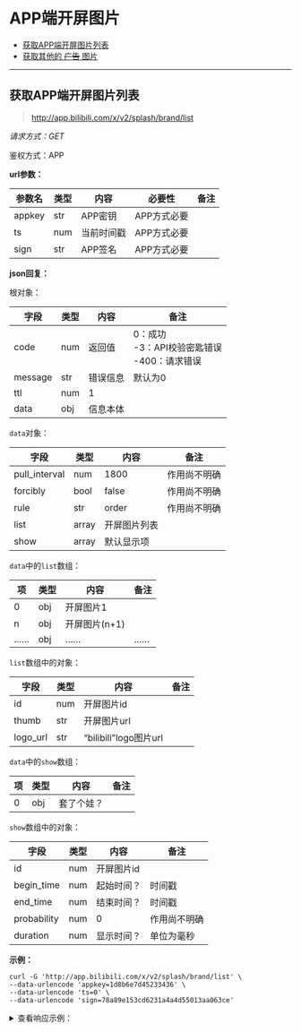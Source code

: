 # APP端开屏图片

- [获取APP端开屏图片列表](#获取APP端开屏图片列表)
- [获取其他的 ~~广告~~ 图片](#app-端的-广告-一些图片)

---

## 获取APP端开屏图片列表

> http://app.bilibili.com/x/v2/splash/brand/list

*请求方式：GET*

鉴权方式：APP

**url参数：**

| 参数名 | 类型 | 内容       | 必要性      | 备注 |
| ------ | ---- | ---------- | ----------- | ---- |
| appkey | str  | APP密钥    | APP方式必要 |      |
| ts     | num  | 当前时间戳 | APP方式必要 |      |
| sign   | str  | APP签名    | APP方式必要 |      |

**json回复：**

根对象：

| 字段    | 类型 | 内容     | 备注                                                 |
| ------- | ---- | -------- | ---------------------------------------------------- |
| code    | num  | 返回值   | 0：成功<br />-3：API校验密匙错误<br />-400：请求错误 |
| message | str  | 错误信息 | 默认为0                                              |
| ttl     | num  | 1        |                                                      |
| data    | obj  | 信息本体 |                                                      |

`data`对象：

| 字段          | 类型  | 内容         | 备注         |
| ------------- | ----- | ------------ | ------------ |
| pull_interval | num   | 1800         | 作用尚不明确 |
| forcibly      | bool  | false        | 作用尚不明确 |
| rule          | str   | order        | 作用尚不明确 |
| list          | array | 开屏图片列表 |              |
| show          | array | 默认显示项   |              |

`data`中的`list`数组：

| 项   | 类型 | 内容          | 备注 |
| ---- | ---- | ------------- | ---- |
| 0    | obj  | 开屏图片1     |      |
| n    | obj  | 开屏图片(n+1) |      |
| ……   | obj  | ……            | ……   |

`list`数组中的对象：

| 字段     | 类型 | 内容                  | 备注 |
| -------- | ---- | --------------------- | ---- |
| id       | num  | 开屏图片id            |      |
| thumb    | str  | 开屏图片url           |      |
| logo_url | str  | “bilibili”logo图片url |      |

`data`中的`show`数组：

| 项   | 类型 | 内容       | 备注 |
| ---- | ---- | ---------- | ---- |
| 0    | obj  | 套了个娃？ |      |

`show`数组中的对象：

| 字段        | 类型 | 内容       | 备注         |
| ----------- | ---- | ---------- | ------------ |
| id          | num  | 开屏图片id |              |
| begin_time  | num  | 起始时间？ | 时间戳       |
| end_time    | num  | 结束时间？ | 时间戳       |
| probability | num  | 0          | 作用尚不明确 |
| duration    | num  | 显示时间？ | 单位为毫秒   |

**示例：**

```shell
curl -G 'http://app.bilibili.com/x/v2/splash/brand/list' \
--data-urlencode 'appkey=1d8b6e7d45233436' \
--data-urlencode 'ts=0' \
--data-urlencode 'sign=78a89e153cd6231a4a4d55013aa063ce'
```

<details>
<summary>查看响应示例：</summary>
<!--
```json
{
    "code": 0,
    "message": "0",
    "ttl": 1,
    "data": {
        "pull_interval": 1800,
        "forcibly": false,
        "rule": "order",
        "list": [
            {
                "id": 10,
                "thumb": "http://i0.hdslb.com/bfs/archive/e2d2f57e08b511d1a47203859f7bddb4ef9d4e16.png",
                "logo_url": "http://i0.hdslb.com/bfs/archive/ecc9b29bb4b803daf2a46fe5ef71bf530300162c.png"
            },
            {
                "id": 11,
                "thumb": "http://i0.hdslb.com/bfs/archive/fe737da5cdedf9dad038e5fd30e957be8a063bc2.png",
                "logo_url": "http://i0.hdslb.com/bfs/archive/ecc9b29bb4b803daf2a46fe5ef71bf530300162c.png"
            },
            {
                "id": 12,
                "thumb": "http://i0.hdslb.com/bfs/archive/574469a4a20f41ba4dc9ecd41d15f94eea875ed9.png",
                "logo_url": "http://i0.hdslb.com/bfs/archive/ecc9b29bb4b803daf2a46fe5ef71bf530300162c.png"
            },
            {
                "id": 13,
                "thumb": "http://i0.hdslb.com/bfs/archive/af0f4f611faa34340bd4f91def1973ccbfb8fbb3.png",
                "logo_url": "http://i0.hdslb.com/bfs/archive/ecc9b29bb4b803daf2a46fe5ef71bf530300162c.png"
            },
            {
                "id": 14,
                "thumb": "http://i0.hdslb.com/bfs/archive/1d40e975b09d5c87b11b3ae0c9ce6c6b82f63d9e.png",
                "logo_url": "http://i0.hdslb.com/bfs/archive/ecc9b29bb4b803daf2a46fe5ef71bf530300162c.png"
            }
        ],
        "show": [
            {
                "id": 12,
                "begin_time": 1597564800,
                "end_time": 1630753108,
                "probability": 0,
                "duration": 700
            }
        ]
    }
}
```

</details>

如id=11的图片为：

![]( http://i0.hdslb.com/bfs/archive/fe737da5cdedf9dad038e5fd30e957be8a063bc2.png )


## APP 端的 ~~广告~~ 一些图片

> https://app.bilibili.com/x/v2/splash/list

*请求方式: GET*

| 参数名 | 类型 | 内容       | 必要性      | 备注 |
| build | int | 客户端内部版本号 | 必要 | |
| mobi_app | str | android, iphone, ipad | 必要 | |
| platform | str | android, ios | 必要 | |
| height | int | 屏幕高度 | 必要 | |
| width | int | 屏幕宽度 | 必要 | |
| birth | str | 生日日期(四位数，例 0101) | 必要 | |

**json 回复**

| 字段    | 类型 | 内容     | 备注                                                 |
| ------- | ---- | -------- | ---------------------------------------------------- |
| code    | num  | 返回值   | 0：成功<br />-3：API校验密匙错误<br />-400：请求错误 |
| message | str  | 错误信息 | 默认为0                                              |
| ttl     | num  | 1        |                                                      |
| data    | obj  | 信息本体 |                                                      |

`data` 字段：

| 字段    | 类型 | 内容     | 备注                                                 |
| splash_request_id | str | 不知道 | |
| max_time | int | 最长显示时间？ | |
| min_interval | int | 最少显示时间？ | 千分之一秒单位 |
| pull_interval | int | 显示时间？ | |
| list | list | 广告 list | |

`list` 中的对象 ~~(不得不说 bilibili 的广告准备真精良)~~：

| 字段    | 类型 | 内容     | 备注                                                 |
| id | int | 不知道 | |
| type | int | 不知道 | |
| card_type | int | 不知道 | |
| duration | int | 持续时间？ | |
| begin_time | int | 开始时间? | 时间戳 |
| end_time | int | 停止时间？ | 时间戳 | 
| thumb | url | ![](https: //i0.hdslb.com/bfs/sycp/creative_img/202205/7743233596d9c4addf44289df7f32e3a.jpg) | 内容不用说了吧 |
| hash | str | 不知道 | |
| logo_url | str | 不知道 | 空的 |
| logo_hash | str | 不知道 | 也是空的 |
| skip | int | 是否跳转？ | |
| uri | url | 跳转的 url | |
| url_title | str | 标题？ | |
| source | int | 不知道 | |
| cm_mark | int | 不知道 | |
| ad_cb | str | 不知道 | |
| resource_id | int | 不知道 | |
| request_id | str | 不知道 | |
| client_ip | ip_v4 | 客户端的 IP？| |
| is_ad | bool | 不知道 | |
| is_ad_loc | bool | 不知道 | |
| schema_callup_white_list | list | 跳转的 APP 的白名单 | |
| extra | dict | 显示信息？ | |
| enable_pre_download | bool | 是否可以当场下载 APP? | |
| enable_background_download | bool | 是否可以静默下载 APP? | |
| interact_type| int | 是否可以跳转(互动)？ | |
| interact_url | url | 跳转(互动) url | |
| interact_distance | int | 暂不明确 | |
| guide_button_list | list | 所有的按钮 | |

~~ 真不知道这种 API 有什么解析的作用。。。~~

**示例：**

```shell
curl -G 'http://app.bilibili.com/x/v2/splash/list' \
--data-urlencode="build=999999999" \
--data-urlencode="mobi_app=android" \
--data-urlencode="platform=android" \
--data-urlencode="height=1920" \
--data-urlencode="width=1080" \
--data-urlencode="birth=0101"
```
<details>
<summary>查看响应示例(慎点，广告多的要命，我的 IDE 加载时都卡了，即使缩减了) ~~救命，卡死了~~ ：</summary>

``` python
# Python 格式的 dict, 将就看一下，提取了 data
# 已缩减，一共有二十万行，全是广告，醉了
dct = {
    "max_time": 4,
    "min_interval": 14400,
    "pull_interval": 900,
    "list": [
        {
            "id": 7473,
            "type": 1,
            "card_type": 15,
            "duration": 3,
            "begin_time": 1653580800,
            "end_time": 1653667199,
            "thumb": "https: //i0.hdslb.com/bfs/sycp/creative_img/202205/7743233596d9c4addf44289df7f32e3a.jpg",
            "hash": "58d1ffad328fc0dff3653ca4a8d81b9e",
            "logo_url": "",
            "logo_hash": "",
            "skip": 1,
            "uri": "https://gxb.mmstat.com/gxb.gif?t=https%3A%2F%2Fequity.tmall.com%2Ftm%3FagentId%3D1598070%26bc_fl_src%3Dtmall_market_llb_1_1762697%26llbPlatform%3D_pube%26llbOsd%3D1%26mm_unid%3D1_11094511_560501015e6d5757020607530b6f5353086656040b075e&v=644035c3dbd3&di=__IDFA__&dim=__IMEI__&oaid=__OAID__&bc_fl_src=tmall_market_llb_1_1762697&llbPlatform=_pubu&llbOsd=1&agentId=1598070",
            "uri_title": "",
            "source": 929,
            "cm_mark": 1,
            "ad_cb": "CM7OARCXzxIYsTogADCo1R04oQdCHzE2NTM2NjE0NjA1NjlxMTcyYTI3YTBhMTcycTE1MzdI2dCdr5AwUgnoi4/lt57luIJo////////////AXD///////////8BgAFLiAHOzgGyASCNv/lsldJA9UcshRdPX0KJuJjnmZZA0Hypp8HytKuiT/ACl88S2AOxOg==",
            "resource_id": 926,
            "request_id": "1653661460569q172a27a0a172q1537",
            "client_ip": "153.34.54.14",
            "is_ad": True,
            "is_ad_loc": True,
            "schema_callup_white_list": [
                "tmall",
                "taobao",
                "openapp.jdmobile",
                "weixin",
                "alipays",
                "tbopen",
                "eleme",
                "qqmusic",
                "upwallet",
                "yocial://plaza/?tab=0",
                "hiapplink",
                "meiju",
                "midea-meiju",
                "uclink",
                "qklink",
                "taobaolite",
                "lazyaudio",
                "meituanwaimai",
                "baiduboxapp://",
                "baiduboxapp",
                "fleamarket",
                "dewuapp",
                "duappmoblink",
                "cmblife",
                "imeituan",
            ],
            "extra": {
                "use_ad_web_v2": True,
                "show_urls": [
                    "https://g.cn.miaozhen.com/x/k=2295590&p=89WTd&dx=__IPDX__&rt=2&pro=s&ns=__IP__&ni=__IESID__&v=__LOC__&xa=__ADPLATFORM__&tr=__REQUESTID__&vg=__AUTOPLAY__&nh=__AUTOREFRESH__&mo=__OS__&m0=__OPENUDID__&m0a=__DUID__&m1=__ANDROIDID1__&m1a=__ANDROIDID__&m2=__IMEI__&m4=__AAID__&m5=__IDFA__&m6=__MAC1__&m6a=__MAC__&m11=__OAID__&m14=__CAID__&m5a=__IDFV__&mn=__ANAME__&m5b=__IDFA1__&m11a=__OAID1__&m14a=__CAID1__&o="
                ],
                "click_urls": [
                    "https://e.cn.miaozhen.com/r/k=2295590&p=89WTd&dx=__IPDX__&rt=2&pro=s&ns=__IP__&ni=__IESID__&v=__LOC__&xa=__ADPLATFORM__&tr=__REQUESTID__&mo=__OS__&m0=__OPENUDID__&m0a=__DUID__&m1=__ANDROIDID1__&m1a=__ANDROIDID__&m2=__IMEI__&m4=__AAID__&m5=__IDFA__&m6=__MAC1__&m6a=__MAC__&m11=__OAID__&m14=__CAID__&m5a=__IDFV__&mn=__ANAME__&m5b=__IDFA1__&m11a=__OAID1__&m14a=__CAID1__&o="
                ],
                "show_1s_urls": [],
                "download_whitelist": [],
                "open_whitelist": [
                    "tmall",
                    "taobao",
                    "openapp.jdmobile",
                    "weixin",
                    "alipays",
                    "tbopen",
                    "eleme",
                    "qqmusic",
                    "upwallet",
                    "yocial://plaza/?tab=0",
                    "hiapplink",
                    "meiju",
                    "midea-meiju",
                    "uclink",
                    "qklink",
                    "taobaolite",
                    "lazyaudio",
                    "meituanwaimai",
                    "baiduboxapp://",
                    "baiduboxapp",
                    "fleamarket",
                    "dewuapp",
                    "duappmoblink",
                    "cmblife",
                    "imeituan",
                ],
                "card": {
                    "card_type": 0,
                    "extreme_team_status": False,
                    "support_transition": False,
                    "under_player_interaction_style": 0,
                    "grade_denominator": 0,
                    "star_level": 0,
                    "live_booking_population_threshold": 0,
                    "ori_mark_hidden": 0,
                    "use_multi_cover": False,
                    "fold_time": 0,
                    "live_room_popularity": 0,
                    "live_tag_show": False,
                    "grade_level": 0,
                },
                "report_time": 0,
                "sales_type": 75,
                "special_industry": False,
                "preload_landingpage": 0,
                "share_info": {},
                "upzone_entrance_type": 0,
                "upzone_entrance_report_id": 0,
                "topview_pic_url": "",
                "topview_video_url": "",
                "click_area": 0,
                "shop_id": 0,
                "up_mid": 0,
                "track_id": "pbaes.usQXCK8mtPyInZ6TlgUE3WT5gMWLU89o3guKCQbmTkJSyJh5c3PfqzA9mo2h6vrYahFNbyuORlKEijmroC2-pw==",
                "enable_store_direct_launch": 0,
                "enable_double_jump": False,
                "store_callup_card": False,
                "enable_h5_alert": False,
                "special_industry_style": 0,
                "macro_replace_priority": 1,
                "feedback_panel_style": 0,
                "ad_content_type": 0,
                "enable_h5_pre_load": 0,
                "product_id": 0,
                "landingpage_download_style": 2,
            },
            "enable_pre_download": True,
            "enable_background_download": True,
            "interact_type": 1,
            "interact_url": "https://gxb.mmstat.com/gxb.gif?t=https%3A%2F%2Fequity.tmall.com%2Ftm%3FagentId%3D1598070%26bc_fl_src%3Dtmall_market_llb_1_1762697%26llbPlatform%3D_pube%26llbOsd%3D1%26mm_unid%3D1_11094511_560501015e6d5757020607530b6f5353086656040b075e&v=644035c3dbd3&di=__IDFA__&dim=__IMEI__&oaid=__OAID__&bc_fl_src=tmall_market_llb_1_1762697&llbPlatform=_pubu&llbOsd=1&agentId=1598070",
            "interact_distance": 60,
            "guide_button_list": [
                {
                    "id": 24800,
                    "x": 50,
                    "y": 75,
                    "bg_color": "#80000000",
                    "bg_color_night": "#80000000",
                    "text_color": "#FFFFFFFF",
                    "text_color_night": "#FFFFFFFF",
                    "guide_instructions": "滑动畅享索尼醇音",
                    "guide_instructions_new": "",
                    "width": 70,
                    "jump_url": "https://gxb.mmstat.com/gxb.gif?t=https%3A%2F%2Fequity.tmall.com%2Ftm%3FagentId%3D1598070%26bc_fl_src%3Dtmall_market_llb_1_1762697%26llbPlatform%3D_pube%26llbOsd%3D1%26mm_unid%3D1_11094511_560501015e6d5757020607530b6f5353086656040b075e&v=644035c3dbd3&di=__IDFA__&dim=__IMEI__&oaid=__OAID__&bc_fl_src=tmall_market_llb_1_1762697&llbPlatform=_pubu&llbOsd=1&agentId=1598070",
                    "schema": "",
                    "schema_package_name": "",
                    "schema_title": "",
                    "schema_title_new": "",
                    "universal_app": "",
                    "height": 7,
                    "slide_threshold_value": 5,
                    "slide_border_color": "#40FFFFFF",
                    "guide_image_url": "",
                    "guide_image_md5": "",
                    "interact_style": 6,
                    "jump_image_url": "https://i0.hdslb.com/bfs/sycp/creative_img/202110/d721c5b34b582d0a88ac602eda0aa6e0.json",
                    "jump_image_md5": "",
                    "schema_image_url": "https://i0.hdslb.com/bfs/sycp/creative_img/202110/d721c5b34b582d0a88ac602eda0aa6e0.json",
                    "schema_image_md5": "",
                    "click_expand_ratio": 100,
                    "logo_image_url": "https://i0.hdslb.com/bfs/sycp/mgk/img/202106/17006d50ec506813727b1cb5c6fc58b1.png",
                    "logo_image_md5": "86bc1b68ce4708d918cd4e01a975ca17",
                    "related_ids": [],
                    "schema_list": [],
                    "font_ratio": 0.23,
                    "seq": 0,
                    "degrade_type": 1,
                    "twist_angle": 0.0,
                    "twist_speed": 0.0,
                    "secondary_guide_instructions": "",
                    "secondary_font_ratio": 0,
                    "secondary_text_color": "",
                    "secondary_text_color_night": "",
                },
                {
                    "id": 24803,
                    "x": 50,
                    "y": 80,
                    "bg_color": "#80000000",
                    "bg_color_night": "#80000000",
                    "text_color": "#FFFFFFFF",
                    "text_color_night": "#FFFFFFFF",
                    "guide_instructions": "滑动畅享索尼醇音",
                    "guide_instructions_new": "",
                    "width": 64,
                    "jump_url": "https://gxb.mmstat.com/gxb.gif?t=https%3A%2F%2Fequity.tmall.com%2Ftm%3FagentId%3D1598070%26bc_fl_src%3Dtmall_market_llb_1_1762697%26llbPlatform%3D_pube%26llbOsd%3D1%26mm_unid%3D1_11094511_560501015e6d5757020607530b6f5353086656040b075e&v=644035c3dbd3&di=__IDFA__&dim=__IMEI__&oaid=__OAID__&bc_fl_src=tmall_market_llb_1_1762697&llbPlatform=_pubu&llbOsd=1&agentId=1598070",
                    "schema": "",
                    "schema_package_name": "",
                    "schema_title": "点击进入第三方应用",
                    "schema_title_new": "",
                    "universal_app": "",
                    "height": 3,
                    "slide_threshold_value": 5,
                    "slide_border_color": "#40FFFFFF",
                    "guide_image_url": "",
                    "guide_image_md5": "",
                    "interact_style": 3,
                    "jump_image_url": "https://i0.hdslb.com/bfs/sycp/creative_img/202110/d721c5b34b582d0a88ac602eda0aa6e0.json",
                    "jump_image_md5": "",
                    "schema_image_url": "https://i0.hdslb.com/bfs/sycp/creative_img/202110/d721c5b34b582d0a88ac602eda0aa6e0.json",
                    "schema_image_md5": "",
                    "click_expand_ratio": 100,
                    "logo_image_url": "https://i0.hdslb.com/bfs/sycp/mgk/img/202106/17006d50ec506813727b1cb5c6fc58b1.png",
                    "logo_image_md5": "86bc1b68ce4708d918cd4e01a975ca17",
                    "related_ids": [24800],
                    "schema_list": [],
                    "font_ratio": 0.23,
                    "seq": 99,
                    "degrade_type": 1,
                    "twist_angle": 0.0,
                    "twist_speed": 0.0,
                    "secondary_guide_instructions": "",
                    "secondary_font_ratio": 0,
                    "secondary_text_color": "",
                    "secondary_text_color_night": "",
                },
            ],
        }
        # ... a lot of
    ], 
    "splash_request_id": "1653661460572q172a27a3a3q2165",
}
``` 
